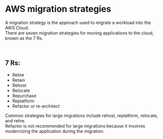# AWS migration strategies

A migration strategy is the approach used to migrate a workload into the AWS Cloud.  
There are seven migration strategies for moving applications to the cloud, known as the 7 Rs.

<br>

## 7 Rs:
* Retire
* Retain
* Rehost
* Relocate
* Repurchase
* Replatform
* Refactor or re-architect

Common strategies for large migrations include rehost, replatform, relocate, and retire.  
Refactor is not recommended for large migrations because it involves modernizing the application during the migration.

<br>

